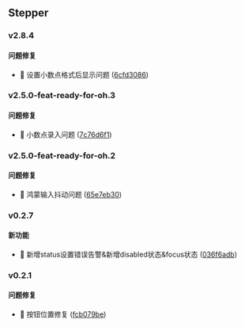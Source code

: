 ## Stepper

### v2.8.4

#### 问题修复
* 🐛 设置小数点格式后显示问题 ([6cfd3086](https://atta-gitlab.xtrfr.cn/atta-team/fe/fe-arch/components/xtd-rn/commit/6cfd30863d6cadd4ec81b5136d13f7bffe4dc322))

### v2.5.0-feat-ready-for-oh.3

#### 问题修复
* 🐛 小数点录入问题 ([7c76d6f1](https://atta-gitlab.xtrfr.cn/atta-team/fe/fe-arch/components/xtd-rn/commit/7c76d6f169766d7f0da2ec3ec65ff9531459bbaa))

### v2.5.0-feat-ready-for-oh.2

#### 问题修复
* 🐛 鸿蒙输入抖动问题 ([65e7eb30](https://atta-gitlab.xtrfr.cn/atta-team/fe/fe-arch/components/xtd-rn/commit/65e7eb305ac1aa51e06b20a578f4385b05a37cad))

### v0.2.7

#### 新功能
* 🚀 新增status设置错误告警&新增disabled状态&focus状态 ([036f6adb](https://atta-gitlab.xtrfr.cn/atta-team/fe/fe-arch/components/xtd-rn/commit/036f6adba1eecde4a55ae8110f676b8431a528b8))

### v0.2.1

#### 问题修复
* 🐛 按钮位置修复 ([fcb079be](https://atta-gitlab.xtrfr.cn/atta-team/fe/fe-arch/components/xtd-rn/commit/fcb079bee53f7e5651e68ae5427590611afcafd4))
